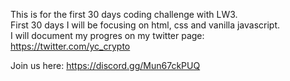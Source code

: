 This is for the first 30 days coding challenge with LW3.  
First 30 days I will be focusing on html, css and vanilla javascript.  
I will document my progres on my twitter page: https://twitter.com/yc_crypto  

Join us here: https://discord.gg/Mun67ckPUQ  
